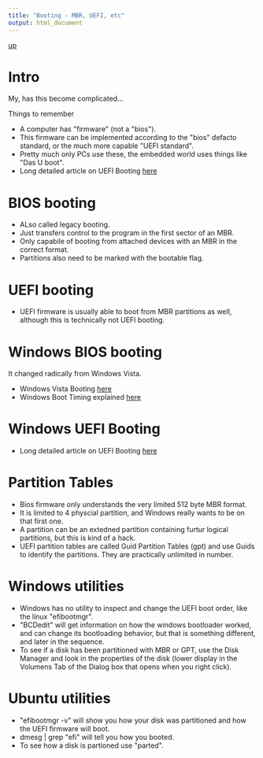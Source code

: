 ```yaml
---
title: "Booting - MBR, UEFI, etc"
output: html_document
---
```

[up](https://mikewise2718.github.io/markdowndocs/)

# Intro
My, has this become complicated...

Things to remember
- A computer has "firmware" (not a "bios"). 
- This firmware can be implemented according to the "bios" defacto standard, or the much more capable "UEFI standard".
- Pretty much only PCs use these, the embedded world uses things like "Das U boot".
- Long detailed article on UEFI Booting [here](https://www.happyassassin.net/2014/01/25/uefi-boot-how-does-that-actually-work-then/)

# BIOS booting
- ALso called legacy booting.
- Just transfers control to the program in the first sector of an MBR.
- Only capabile of booting from attached devices with an MBR in the correct format.
- Partitions also need to be marked with the bootable flag.

# UEFI booting
- UEFI firmware is usually able to boot from MBR partitions as well, although this is technically not UEFI booting.

# Windows BIOS booting
It changed radically from Windows Vista. 
- Windows Vista Booting [here](http://www.c-sharpcorner.com/uploadfile/edinson_2109/understanding-boot-process-in-windows-vista/)
- Windows Boot Timing explained [here](https://social.technet.mothership.com/wiki/contents/articles/11341.the-windows-7-boot-process-sbsl.aspx)


# Windows UEFI Booting
- Long detailed article on UEFI Booting [here](https://www.happyassassin.net/2014/01/25/uefi-boot-how-does-that-actually-work-then/)

# Partition Tables
- Bios firmware only understands the very limited 512 byte MBR format. 
- It is limited to 4 physcial partition, and Windows really wants to be on that first one.
- A partition can be an extedned partition containing furtur logical partitions, but this is kind of a hack.
- UEFI partition tables are called Guid Partition Tables (gpt) and use Guids to identify the partitions. They are practically unlimited in number. 

# Windows utilities
- Windows has no utility to inspect and change the UEFI boot order, like the linux "efibootmgr".
- "BCDedit" will get information on how the windows bootloader worked, and can change its bootloading behavior, but that is something different, and later in the sequence.
- To see if a disk has been partitioned with MBR or GPT, use the Disk Manager and look in the properties of the disk (lower display in the Volumens Tab of the Dialog box that opens when you right click).


# Ubuntu utilities
- "efibootmgr -v" will show you how your disk was partitioned and how the UEFI firmware will boot.
- dmesg | grep "efi" will tell you how you booted.
- To see how a disk is partioned use "parted". 

